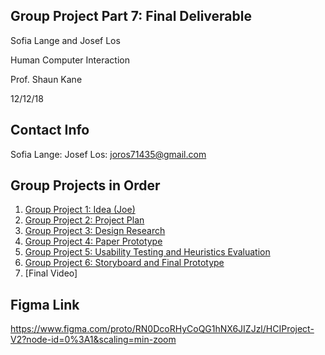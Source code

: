 ## Group Project Part 7: Final Deliverable

Sofia Lange and Josef Los

Human Computer Interaction

Prof. Shaun Kane 

12/12/18

## Contact Info
Sofia Lange: 
Josef Los: joros71435@gmail.com

## Group Projects in Order

1. [Group Project 1: Idea (Joe)](https://github.com/jlos842/HCIProject/blob/master/HCIstuff/GroupProject1%20-%20Project%20Idea.pdf)
2. [Group Project 2: Project Plan](https://github.com/jlos842/HCIProject/blob/master/HCIstuff/GroupProject2%20-%20Project%20Plan.pdf)
3. [Group Project 3: Design Research](https://github.com/jlos842/HCIProject/blob/master/HCIstuff/GroupProject3%20-%20Design%20Research.pdf)
4. [Group Project 4: Paper Prototype](https://github.com/jlos842/HCIProject/blob/master/HCIstuff/GroupProject4%20-%20Paper%20Prototype.pdf)
5. [Group Project 5: Usability Testing and Heuristics Evaluation](https://github.com/jlos842/HCIProject/blob/master/HCIstuff/GroupProject5%20-%20Usability-Heuristics.pdf)
6. [Group Project 6: Storyboard and Final Prototype](https://github.com/jlos842/HCIProject/blob/master/HCIstuff/GroupProject6%20-%20Final%20Prototype.pdf)
7. [Final Video]

## Figma Link
https://www.figma.com/proto/RN0DcoRHyCoQG1hNX6JIZJzl/HCIProject-V2?node-id=0%3A1&scaling=min-zoom
